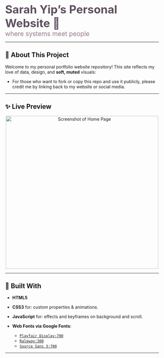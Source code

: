 <!--
  README.md
  Sarah Yip's Website Portfolio README -->
<p align="left">
  <strong><span style="font-size: 2.3rem; color: #5E505F;">Sarah Yip’s Personal Website 🌸</span></strong><br>
  <span style="font-size: 1.3rem; color: #977a8e;">where systems meet people</span>
</p>

---


## 🌸 About This Project

Welcome to my personal portfolio website repository! This site reflects my love of data, design, and **soft, muted** visuals:

- For those who want to fork or copy this repo and use it publicly, please credit me by linking back to my website or social media.


---


## ✨ Live Preview

<p align="center">
  <img width="500" alt="Screenshot of Home Page" src="https://sawpy.github.io/images/research1.jpg">
</p>


---


## 🎀 Built With

- **HTML5** 
- **CSS3** for: custom properties & animations.  
- **JavaScript** for: effects and keyframes on background and scroll.

- **Web Fonts via Google Fonts**:
  - [`Playfair Display:700`](https://fonts.googleapis.com/css2?family=Playfair+Display:wght@700)
  - [`Raleway:300`](https://fonts.googleapis.com/css2?family=Raleway:wght@300)
  - [`Source Sans 3:700`](https://fonts.googleapis.com/css2?family=Source+Sans+3:wght@700)


---
